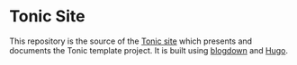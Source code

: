 # Tonic Site

This repository is the source of the [Tonic site]
which presents and documents the Tonic template project.
It is built using [blogdown] and [Hugo].

[Tonic site]: https://tonic-team.github.com/tonic.site
[blogdown]: https://github.com/rstudio/blogdown
[Hugo]: https://gohugo.io/

